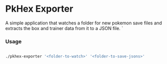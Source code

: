 # PkHex Exporter

A simple application that watches a folder for new pokemon save files and extracts the box and trainer data from it to a JSON file.
`

### Usage

```bash

./pkhex-exporter '<folder-to-watch>' '<folder-to-save-jsons>'

```
